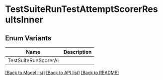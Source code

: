 # TestSuiteRunTestAttemptScorerResultsInner

## Enum Variants

| Name | Description |
|---- | -----|
| TestSuiteRunScorerAi |  |

[[Back to Model list]](../README.md#documentation-for-models) [[Back to API list]](../README.md#documentation-for-api-endpoints) [[Back to README]](../README.md)


